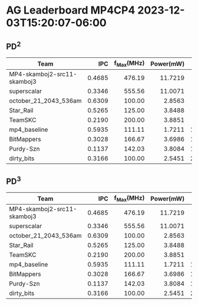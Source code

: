 # AG Leaderboard MP4CP4 2023-12-03T15:20:07-06:00


## PD<sup>2</sup>
|Team|IPC|f<sub>Max</sub>(MHz)|Power(mW)|Delay(ps)|PD<sup>2</sup>|
|---|--:|--:|--:|--:|--:|
|MP4-skamboj2-src11-skamboj3|0.4685|476.19|11.7219|1289824000|19.50|
|superscalar|0.3346|555.56|11.0071|1547642000|26.36|
|october_21_2043_536am|0.6309|100.00|2.8563|4560830000|59.41|
|Star_Rail|0.5265|125.00|3.8488|4372104000|73.57|
|TeamSKC|0.2190|200.00|3.8851|6568305000|167.61|
|mp4_baseline|0.5935|111.11|1.7211|11077659000|211.20|
|BitMappers|0.3028|166.67|3.6986|14477238000|775.19|
|Purdy-Szn|0.1137|142.03|3.8084|17821922000|1209.64|
|dirty_bits|0.3166|100.00|2.5451|23076660000|1355.35|

## PD<sup>3</sup>
|Team|IPC|f<sub>Max</sub>(MHz)|Power(mW)|Delay(ps)|PD<sup>3</sup>|
|---|--:|--:|--:|--:|--:|
|MP4-skamboj2-src11-skamboj3|0.4685|476.19|11.7219|1289824000|25.15|
|superscalar|0.3346|555.56|11.0071|1547642000|40.80|
|october_21_2043_536am|0.6309|100.00|2.8563|4560830000|270.98|
|Star_Rail|0.5265|125.00|3.8488|4372104000|321.66|
|TeamSKC|0.2190|200.00|3.8851|6568305000|1100.92|
|mp4_baseline|0.5935|111.11|1.7211|11077659000|2339.64|
|BitMappers|0.3028|166.67|3.6986|14477238000|11222.61|
|Purdy-Szn|0.1137|142.03|3.8084|17821922000|21558.07|
|dirty_bits|0.3166|100.00|2.5451|23076660000|31276.99|
